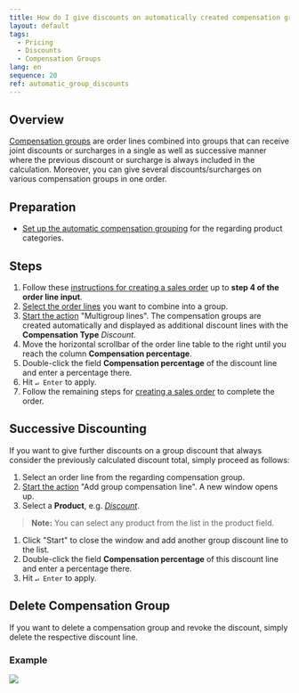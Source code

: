 ```yaml
---
title: How do I give discounts on automatically created compensation groups?
layout: default
tags:
  - Pricing
  - Discounts
  - Compensation Groups
lang: en
sequence: 20
ref: automatic_group_discounts
---
```


## Overview
[Compensation groups](Discount_types_in_metasfresh) are order lines combined into groups that can receive joint discounts or surcharges in a single as well as successive manner where the previous discount or surcharge is always included in the calculation. Moreover, you can give several discounts/surcharges on various compensation groups in one order.

## Preparation
- [Set up the automatic compensation grouping](Automatic_compensation_groups_setup) for the regarding product categories.

## Steps
1. Follow these [instructions for creating a sales order](SalesOrder_recording) up to **step 4 of the order line input**.
1. [Select the order lines](RecordSelection) you want to combine into a group.
1. [Start the action](StartAction) "Multigroup lines". The compensation groups are created automatically and displayed as additional discount lines with the **Compensation Type** *Discount*.
1. Move the horizontal scrollbar of the order line table to the right until you reach the column **Compensation percentage**.
1. Double-click the field **Compensation percentage** of the discount line and enter a percentage there.
1. Hit `↵ Enter` to apply.
1. Follow the remaining steps for [creating a sales order](SalesOrder_recording) to complete the order.

## Successive Discounting
If you want to give further discounts on a group discount that always consider the previously calculated discount total, simply proceed as follows:

1. Select an order line from the regarding compensation group.
1. [Start the action](StartAction) "Add group compensation line". A new window opens up.
1. Select a **Product**, e.g. [*Discount*](Product_for_group_discount).
 >**Note:** You can select any product from the list in the product field.

1. Click "Start" to close the window and add another group discount line to the list.
1. Double-click the field **Compensation percentage** of this discount line and enter a percentage there.
1. Hit `↵ Enter` to apply.

## Delete Compensation Group
If you want to delete a compensation group and revoke the discount, simply delete the respective discount line.

### Example
![](assets/AutomaticGroupDiscounts.gif)

